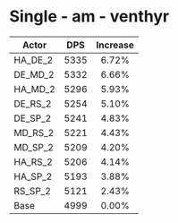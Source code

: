 # Single - am - venthyr
| Actor | DPS | Increase |
|---|:---:|:---:|
|HA_DE_2|5335|6.72%|
|DE_MD_2|5332|6.66%|
|HA_MD_2|5296|5.93%|
|DE_RS_2|5254|5.10%|
|DE_SP_2|5241|4.83%|
|MD_RS_2|5221|4.43%|
|MD_SP_2|5209|4.20%|
|HA_RS_2|5206|4.14%|
|HA_SP_2|5193|3.88%|
|RS_SP_2|5121|2.43%|
|Base|4999|0.00%|
